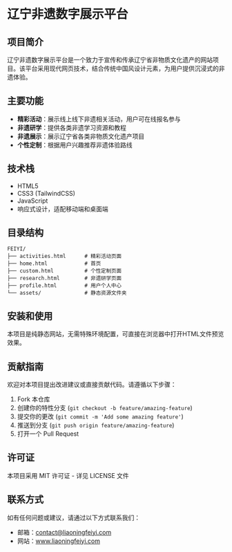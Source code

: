 # 辽宁非遗数字展示平台

## 项目简介

辽宁非遗数字展示平台是一个致力于宣传和传承辽宁省非物质文化遗产的网站项目。该平台采用现代网页技术，结合传统中国风设计元素，为用户提供沉浸式的非遗体验。

## 主要功能

- **精彩活动**：展示线上线下非遗相关活动，用户可在线报名参与
- **非遗研学**：提供各类非遗学习资源和教程
- **非遗展示**：展示辽宁省各类非物质文化遗产项目
- **个性定制**：根据用户兴趣推荐非遗体验路线

## 技术栈

- HTML5
- CSS3 (TailwindCSS)
- JavaScript
- 响应式设计，适配移动端和桌面端

## 目录结构

```
FEIYI/
├── activities.html      # 精彩活动页面
├── home.html            # 首页
├── custom.html          # 个性定制页面
├── research.html        # 非遗研学页面
├── profile.html         # 用户个人中心
└── assets/              # 静态资源文件夹
```

## 安装和使用

本项目是纯静态网站，无需特殊环境配置，可直接在浏览器中打开HTML文件预览效果。

## 贡献指南

欢迎对本项目提出改进建议或直接贡献代码。请遵循以下步骤：

1. Fork 本仓库
2. 创建你的特性分支 (`git checkout -b feature/amazing-feature`)
3. 提交你的更改 (`git commit -m 'Add some amazing feature'`)
4. 推送到分支 (`git push origin feature/amazing-feature`)
5. 打开一个 Pull Request

## 许可证

本项目采用 MIT 许可证 - 详见 LICENSE 文件

## 联系方式

如有任何问题或建议，请通过以下方式联系我们：

- 邮箱：contact@liaoningfeiyi.com
- 网站：www.liaoningfeiyi.com 